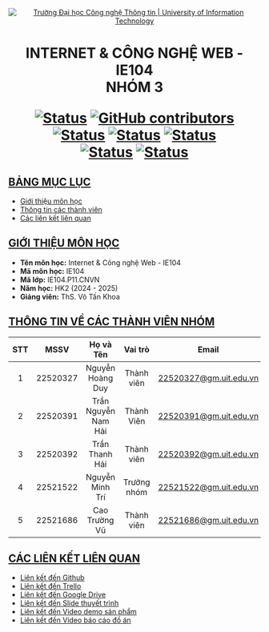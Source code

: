 <a id="top"></a>

<!-- Banner -->
<p align="center">
  <a href="https://www.uit.edu.vn/" title="Trường Đại học Công nghệ Thông tin" style="border: none;">
    <img src="https://www.uit.edu.vn/sites/vi/files/banner_uit.png" alt="Trường Đại học Công nghệ Thông tin | University of Information Technology">
  </a>
</p>

<h1 align="center"><b>INTERNET & CÔNG NGHỆ WEB - IE104<br>NHÓM 3</b></h>

[![Status](https://img.shields.io/badge/status-working-green?style=flat-square)](https://github.com/fromuit/IE104.P11.CNVN)
[![GitHub contributors](https://img.shields.io/github/contributors/fromuit/IE104.P11.CNVN?style=flat-square)](https://github.com/fromuit/IE104.P11.CNVN/graphs/contributors)
[![Status](https://img.shields.io/badge/language-html-orange?style=flat-square)](https://www.w3schools.com/html/)
[![Status](https://img.shields.io/badge/language-scss-pink?style=flat-square)](https://sass-lang.com)
[![Status](https://img.shields.io/badge/language-js-yellow?style=flat-square)](https://www.w3schools.com/js/)
<br> 
[![Status](https://img.shields.io/badge/framework-ReactJS-blue?style=flat-square)](https://react.dev/learn)
[![Status](https://img.shields.io/badge/env-NodeJS-rgb(66%2C151%2C59)?style=flat-square)](nodejs.org)

## [BẢNG MỤC LỤC](#top)
* [Giới thiệu môn học](#giới-thiệu-môn-học)
* [Thông tin các thành viên](#thông-tin-về-các-thành-viên-nhóm)
* [Các liên kết liên quan](#các-liên-kết-liên-quan)

## [GIỚI THIỆU MÔN HỌC](#top)
* **Tên môn học:** Internet & Công nghệ Web - IE104
* **Mã môn học:** IE104
* **Mã lớp:** IE104.P11.CNVN
* **Năm học:** HK2 (2024 - 2025)
* **Giảng viên:** ThS. Võ Tấn Khoa

## [THÔNG TIN VỀ CÁC THÀNH VIÊN NHÓM](#top)

| STT    | MSSV          | Họ và Tên                |Vai trò    | Email                    |
| :----: |:-------------:| :-----------------------:|:---------:|:-------------------------:
| 1      | 22520327      | Nguyễn Hoàng Duy         | Thành viên| 22520327@gm.uit.edu.vn   |
| 2      | 22520391      | Trần Nguyễn Nam Hải      | Thành Viên| 22520391@gm.uit.edu.vn   |
| 3      | 22520392      | Trần Thanh Hải           | Thành viên| 22520392@gm.uit.edu.vn   |
| 4      | 22521522      | Nguyễn Minh Trí          |Trưởng nhóm| 22521522@gm.uit.edu.vn   |
| 5      | 22521686      | Cao Trường Vũ            | Thành viên| 22521686@gm.uit.edu.vn   |

## [CÁC LIÊN KẾT LIÊN QUAN](#top)
- [Liên kết đến Github](https://github.com/fromuit/IE104.P11.CNVN)
- [Liên kết đến Trello](https://trello.com/invite/b/66ea4c00ba97ce3a04060dce/ATTI0e05265d8bd636f65a523f9d44eef29aEAC2AC11/bảng-phan-cong)
- [Liên kết đến Google Drive](https://drive.google.com/drive/folders/1UObvQ4juDKABkYZa5pk76w37IW8F0P9P?usp=sharing)
- [Liên kết đến Slide thuyết trình](https://www.canva.com/design/DAGZhKU0AnA/THjuyewz97a2dNZwYQcoQg/edit?utm_content=DAGZhKU0AnA&utm_campaign=designshare&utm_medium=link2&utm_source=sharebutton)
- [Liên kết đến Video demo sản phẩm](https://youtu.be/v57VyYUDWtI)
- [Liên kết đến Video báo cáo đồ án](https://youtu.be/gRO1VHi2vIo)
